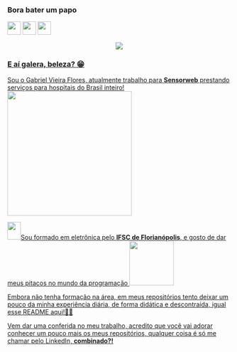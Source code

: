 <h3>Bora bater um papo</h3>
<p>
<a href="https://www.linkedin.com/in/gvieiraf/"><img src="https://s18955.pcdn.co/wp-content/uploads/2017/05/LinkedIn.png" height="30" width="30"></a>
<a href="https://www.instagram.com/vieira.gf/"><img src="https://images.vexels.com/media/users/3/147101/isolated/preview/b4a49d4b864c74bb73de63f080ad7930-bot--o-de-perfil-do-instagram-by-vexels.png" height="30" width="30"></a>
<a href="mailto:gabrielvieira.ifsc@gmail.com?subject=Eai%20mano"><img src="https://s18955.pcdn.co/wp-content/uploads/2019/06/gmail-copy.png" height="30" width="30">
</p>
  <p align="center">
<img src="https://user-images.githubusercontent.com/48156370/87120066-f7957f80-c255-11ea-8981-ba6f7a2a454e.PNG"></p>

### E aí galera, beleza? 😁
<p>Sou o Gabriel Vieira Flores, atualmente trabalho para <strong>Sensorweb</strong> prestando serviços para hospitais do Brasil inteiro! <img src="https://media.giphy.com/media/jmwLCAgdE00DMc1WTY/giphy.gif" height="280"></p>
<p><img src="https://media.giphy.com/media/VhVsFxIv0hva3Hi4pc/giphy.gif" height="40" width="30">Sou formado em eletrônica pelo <strong>IFSC de Florianópolis</strong>, e gosto de dar meus pitacos no mundo da programação <img src="https://media.giphy.com/media/VGcVZyreAU2UewDI81/giphy.gif" height="100"></p>
<p>Embora não tenha formação na área, em meus repositórios tento deixar um pouco da minha experiência diária, de forma didática e descontraída, igual esse README aqui!👌🏼</p>
<p>Vem dar uma conferida no meu trabalho, acredito que você vai adorar conhecer um pouco mais os meus repositórios, qualquer coisa é só me chamar pelo LinkedIn, <strong>combinado?!</strong></p>

<!--
**gabrielvieiraf/gabrielvieiraf** is a ✨ _special_ ✨ repository because its `README.md` (this file) appears on your GitHub profile.

Here are some ideas to get you started:

- 🔭 I’m currently working on ...
- 🌱 I’m currently learning ...
- 👯 I’m looking to collaborate on ...
- 🤔 I’m looking for help with ...
- 💬 Ask me about ...
- 📫 How to reach me: ...
- 😄 Pronouns: ...
- ⚡ Fun fact: ...
-->




